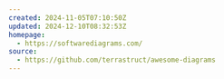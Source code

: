 ```yaml
---
created: 2024-11-05T07:10:50Z
updated: 2024-12-10T08:32:53Z
homepage:
  - https://softwarediagrams.com/
source:
  - https://github.com/terrastruct/awesome-diagrams
---
```

